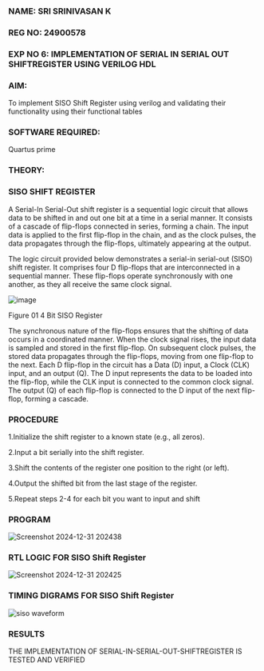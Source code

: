 ### NAME: SRI SRINIVASAN K
### REG NO: 24900578
### EXP NO 6: IMPLEMENTATION OF SERIAL IN SERIAL OUT SHIFTREGISTER USING VERILOG HDL

### **AIM:**

To implement  SISO Shift Register using verilog and validating their functionality using their functional tables

###  **SOFTWARE REQUIRED:**

Quartus prime

### **THEORY:**

### **SISO SHIFT REGISTER**

A Serial-In Serial-Out shift register is a sequential logic circuit that allows data to be shifted in and out one bit at a time in a serial manner. It consists of a cascade of flip-flops connected in series, forming a chain. The input data is applied to the first flip-flop in the chain, and as the clock pulses, the data propagates through the flip-flops, ultimately appearing at the output.

The logic circuit provided below demonstrates a serial-in serial-out (SISO) shift register. It comprises four D flip-flops that are interconnected in a sequential manner. These flip-flops operate synchronously with one another, as they all receive the same clock signal.

![image](https://github.com/naavaneetha/SERIAL-IN-SERIAL-OUT-SHIFTREGISTER/assets/154305477/e81c4072-37f9-46c6-8145-566764b74c3a)

Figure 01 4 Bit SISO Register

The synchronous nature of the flip-flops ensures that the shifting of data occurs in a coordinated manner. When the clock signal rises, the input data is sampled and stored in the first flip-flop. On subsequent clock pulses, the stored data propagates through the flip-flops, moving from one flip-flop to the next.
Each D flip-flop in the circuit has a Data (D) input, a Clock (CLK) input, and an output (Q). The D input represents the data to be loaded into the flip-flop, while the CLK input is connected to the common clock signal. The output (Q) of each flip-flop is connected to the D input of the next flip-flop, forming a cascade.

### **PROCEDURE**
1.Initialize the shift register to a known state (e.g., all zeros).

2.Input a bit serially into the shift register.

3.Shift the contents of the register one position to the right (or left). 

4.Output the shifted bit from the last stage of the register. 

5.Repeat steps 2-4 for each bit you want to input and shift

### **PROGRAM**
![Screenshot 2024-12-31 202438](https://github.com/user-attachments/assets/e2bf625c-b9d6-4832-98bc-943858d99e53)


### **RTL LOGIC FOR SISO Shift Register**
![Screenshot 2024-12-31 202425](https://github.com/user-attachments/assets/4309cda2-ed47-48b0-b41c-6974516b074c)


### **TIMING DIGRAMS FOR SISO Shift Register**
![siso waveform](https://github.com/user-attachments/assets/6cf3657d-59a1-468a-93fc-821999861153)

### **RESULTS**
THE IMPLEMENTATION OF SERIAL-IN-SERIAL-OUT-SHIFTREGISTER IS TESTED AND VERIFIED
